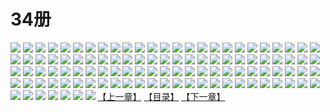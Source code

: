 # 34册
![](https://mao.mhtupian.com/uploads/img/7563/111263/1.jpg)
![](https://mao.mhtupian.com/uploads/img/7563/111263/2.jpg)
![](https://mao.mhtupian.com/uploads/img/7563/111263/3.jpg)
![](https://mao.mhtupian.com/uploads/img/7563/111263/4.jpg)
![](https://mao.mhtupian.com/uploads/img/7563/111263/5.jpg)
![](https://mao.mhtupian.com/uploads/img/7563/111263/6.jpg)
![](https://mao.mhtupian.com/uploads/img/7563/111263/7.jpg)
![](https://mao.mhtupian.com/uploads/img/7563/111263/8.jpg)
![](https://mao.mhtupian.com/uploads/img/7563/111263/9.jpg)
![](https://mao.mhtupian.com/uploads/img/7563/111263/10.jpg)
![](https://mao.mhtupian.com/uploads/img/7563/111263/11.jpg)
![](https://mao.mhtupian.com/uploads/img/7563/111263/12.jpg)
![](https://mao.mhtupian.com/uploads/img/7563/111263/13.jpg)
![](https://mao.mhtupian.com/uploads/img/7563/111263/14.jpg)
![](https://mao.mhtupian.com/uploads/img/7563/111263/15.jpg)
![](https://mao.mhtupian.com/uploads/img/7563/111263/16.jpg)
![](https://mao.mhtupian.com/uploads/img/7563/111263/17.jpg)
![](https://mao.mhtupian.com/uploads/img/7563/111263/18.jpg)
![](https://mao.mhtupian.com/uploads/img/7563/111263/19.jpg)
![](https://mao.mhtupian.com/uploads/img/7563/111263/20.jpg)
![](https://mao.mhtupian.com/uploads/img/7563/111263/21.jpg)
![](https://mao.mhtupian.com/uploads/img/7563/111263/22.jpg)
![](https://mao.mhtupian.com/uploads/img/7563/111263/23.jpg)
![](https://mao.mhtupian.com/uploads/img/7563/111263/24.jpg)
![](https://mao.mhtupian.com/uploads/img/7563/111263/25.jpg)
![](https://mao.mhtupian.com/uploads/img/7563/111263/26.jpg)
![](https://mao.mhtupian.com/uploads/img/7563/111263/27.jpg)
![](https://mao.mhtupian.com/uploads/img/7563/111263/28.jpg)
![](https://mao.mhtupian.com/uploads/img/7563/111263/29.jpg)
![](https://mao.mhtupian.com/uploads/img/7563/111263/30.jpg)
![](https://mao.mhtupian.com/uploads/img/7563/111263/31.jpg)
![](https://mao.mhtupian.com/uploads/img/7563/111263/32.jpg)
![](https://mao.mhtupian.com/uploads/img/7563/111263/33.jpg)
![](https://mao.mhtupian.com/uploads/img/7563/111263/34.jpg)
![](https://mao.mhtupian.com/uploads/img/7563/111263/35.jpg)
![](https://mao.mhtupian.com/uploads/img/7563/111263/36.jpg)
![](https://mao.mhtupian.com/uploads/img/7563/111263/37.jpg)
![](https://mao.mhtupian.com/uploads/img/7563/111263/38.jpg)
![](https://mao.mhtupian.com/uploads/img/7563/111263/39.jpg)
![](https://mao.mhtupian.com/uploads/img/7563/111263/40.jpg)
![](https://mao.mhtupian.com/uploads/img/7563/111263/41.jpg)
![](https://mao.mhtupian.com/uploads/img/7563/111263/42.jpg)
![](https://mao.mhtupian.com/uploads/img/7563/111263/43.jpg)
![](https://mao.mhtupian.com/uploads/img/7563/111263/44.jpg)
![](https://mao.mhtupian.com/uploads/img/7563/111263/45.jpg)
![](https://mao.mhtupian.com/uploads/img/7563/111263/46.jpg)
![](https://mao.mhtupian.com/uploads/img/7563/111263/47.jpg)
![](https://mao.mhtupian.com/uploads/img/7563/111263/48.jpg)
![](https://mao.mhtupian.com/uploads/img/7563/111263/49.jpg)
![](https://mao.mhtupian.com/uploads/img/7563/111263/50.jpg)
![](https://mao.mhtupian.com/uploads/img/7563/111263/51.jpg)
![](https://mao.mhtupian.com/uploads/img/7563/111263/52.jpg)
![](https://mao.mhtupian.com/uploads/img/7563/111263/53.jpg)
![](https://mao.mhtupian.com/uploads/img/7563/111263/54.jpg)
![](https://mao.mhtupian.com/uploads/img/7563/111263/55.jpg)
![](https://mao.mhtupian.com/uploads/img/7563/111263/56.jpg)
![](https://mao.mhtupian.com/uploads/img/7563/111263/57.jpg)
![](https://mao.mhtupian.com/uploads/img/7563/111263/58.jpg)
![](https://mao.mhtupian.com/uploads/img/7563/111263/59.jpg)
![](https://mao.mhtupian.com/uploads/img/7563/111263/60.jpg)
![](https://mao.mhtupian.com/uploads/img/7563/111263/61.jpg)
![](https://mao.mhtupian.com/uploads/img/7563/111263/62.jpg)
![](https://mao.mhtupian.com/uploads/img/7563/111263/63.jpg)
![](https://mao.mhtupian.com/uploads/img/7563/111263/64.jpg)
![](https://mao.mhtupian.com/uploads/img/7563/111263/65.jpg)
![](https://mao.mhtupian.com/uploads/img/7563/111263/66.jpg)
![](https://mao.mhtupian.com/uploads/img/7563/111263/67.jpg)
![](https://mao.mhtupian.com/uploads/img/7563/111263/68.jpg)
![](https://mao.mhtupian.com/uploads/img/7563/111263/69.jpg)
![](https://mao.mhtupian.com/uploads/img/7563/111263/70.jpg)
![](https://mao.mhtupian.com/uploads/img/7563/111263/71.jpg)
![](https://mao.mhtupian.com/uploads/img/7563/111263/72.jpg)
![](https://mao.mhtupian.com/uploads/img/7563/111263/73.jpg)
![](https://mao.mhtupian.com/uploads/img/7563/111263/74.jpg)
![](https://mao.mhtupian.com/uploads/img/7563/111263/75.jpg)
![](https://mao.mhtupian.com/uploads/img/7563/111263/76.jpg)
![](https://mao.mhtupian.com/uploads/img/7563/111263/77.jpg)
![](https://mao.mhtupian.com/uploads/img/7563/111263/78.jpg)
![](https://mao.mhtupian.com/uploads/img/7563/111263/79.jpg)
![](https://mao.mhtupian.com/uploads/img/7563/111263/80.jpg)
![](https://mao.mhtupian.com/uploads/img/7563/111263/81.jpg)
![](https://mao.mhtupian.com/uploads/img/7563/111263/82.jpg)
![](https://mao.mhtupian.com/uploads/img/7563/111263/83.jpg)
![](https://mao.mhtupian.com/uploads/img/7563/111263/84.jpg)
![](https://mao.mhtupian.com/uploads/img/7563/111263/85.jpg)
![](https://mao.mhtupian.com/uploads/img/7563/111263/86.jpg)
![](https://mao.mhtupian.com/uploads/img/7563/111263/87.jpg)
![](https://mao.mhtupian.com/uploads/img/7563/111263/88.jpg)
![](https://mao.mhtupian.com/uploads/img/7563/111263/89.jpg)
![](https://mao.mhtupian.com/uploads/img/7563/111263/90.jpg)
![](https://mao.mhtupian.com/uploads/img/7563/111263/91.jpg)
![](https://mao.mhtupian.com/uploads/img/7563/111263/92.jpg)
![](https://mao.mhtupian.com/uploads/img/7563/111263/93.jpg)
![](https://mao.mhtupian.com/uploads/img/7563/111263/94.jpg)
![](https://mao.mhtupian.com/uploads/img/7563/111263/95.jpg)
![](https://mao.mhtupian.com/uploads/img/7563/111263/96.jpg)
![](https://mao.mhtupian.com/uploads/img/7563/111263/97.jpg)
![](https://mao.mhtupian.com/uploads/img/7563/111263/98.jpg)
![](https://mao.mhtupian.com/uploads/img/7563/111263/99.jpg)
![](https://mao.mhtupian.com/uploads/img/7563/111263/100.jpg)
![](https://mao.mhtupian.com/uploads/img/7563/111263/101.jpg)
![](https://mao.mhtupian.com/uploads/img/7563/111263/102.jpg)
![](https://mao.mhtupian.com/uploads/img/7563/111263/103.jpg)
![](https://mao.mhtupian.com/uploads/img/7563/111263/104.jpg)
![](https://mao.mhtupian.com/uploads/img/7563/111263/105.jpg)
![](https://mao.mhtupian.com/uploads/img/7563/111263/106.jpg)
![](https://mao.mhtupian.com/uploads/img/7563/111263/107.jpg)
[【上一章】](./147.md)
[【目录】](./READMD.md)
[【下一章】](./149.md)
